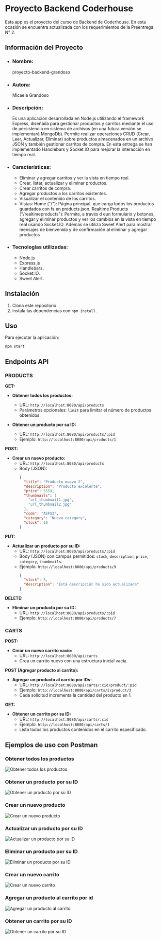 # Proyecto Backend Coderhouse

Esta app es el proyecto del curso de Backend de Coderhouse. En esta ocasión se encuentra actualizada con los requerimientos de la Preentrega N° 2.

## Información del Proyecto

- ### Nombre:  
   proyecto-backend-grandoso

- ### Autora:
   Micaela Grandoso
   
- ### Descripción:

  Es una aplicación desarrollada en Node.js utilizando el framework Express, diseñada para gestionar productos y carritos mediante el uso de persistencia en sistema de archivos (en una futura versión se implementará MongoDb). Permite realizar operaciones CRUD (Crear, Leer, Actualizar, Eliminar) sobre productos almacenados en un archivo JSON y también gestionar carritos de compra.
  En esta entrega se han implementado Handlebars y Socket.IO para mejorar la interacción en tiempo real.

- ### Características:
  - Eliminar y agregar carritos y ver la vista en tiempo real.
  - Crear, listar, actualizar y eliminar productos.
  - Crear carritos de compra.
  - Agregar productos a los carritos existentes.
  - Visualizar el contenido de los carritos.
  - Vistas:
    Home ("/"): Página principal, que carga todos los productos guardados con fs en products.json.
    Realtime Products ("/realtimeproducts"): Permite, a través d eun formulario y botones, agregar y eliminar productos y ver los cambios en la vista en tiempo real usando Socket.IO. Además se utiliza Sweet Alert para mostrar mensajes de bienvenida y de confirmación al eliminar y agregar productos

- ### Tecnologías utilizadas:
  - Node.js
  - Express.js
  - Handlebars.
  - Socket.IO.
  - Sweet Alert.


## Instalación

1. Clona este repositorio.
2. Instala las dependencias con `npm install`.

## Uso

Para ejecutar la aplicación:

```bash
npm start

```


## Endpoints API 

### PRODUCTS

**GET:**

- **Obtener todos los productos:**
  - URL: `http://localhost:8080/api/products`
  - Parámetros opcionales: `limit` para limitar el número de productos obtenidos.

- **Obtener un producto por su ID:**
  - URL: `http://localhost:8080/api/products/:pid`
  - Ejemplo: `http://localhost:8080/api/products/1`

**POST:**

- **Crear un nuevo producto:**
  - URL: `http://localhost:8080/api/products`
  - Body (JSON):
    ```json
    {
      "title": "Producto nuevo 2",
      "description": "Producto excelente",
      "price": 5559,
      "thumbnails": [
        "url_thumbnail1.jpg",
        "url_thumbnail2.jpg"
      ],
      "code": "ASFG3",
      "category": "Nueva category",
      "stock": 10
    }
    ```

**PUT:**

- **Actualizar un producto por su ID:**
  - URL: `http://localhost:8080/api/products/:pid`
  - Body (JSON) con campos permitidos: `stock`, `description`, `price`, `category`, `thumbnails`.
  - Ejemplo: `http://localhost:8080/api/products/9`
    ```json
    {
      "stock": 5,
      "description": "Está descripción ha sido actualizada"
    }
    ```

**DELETE:**

- **Eliminar un producto por su ID:**
  - URL: `http://localhost:8080/api/products/:pid`
  - Ejemplo: `http://localhost:8080/api/products/7`

### CARTS

**POST:**

- **Crear un nuevo carrito vacío:**
  - URL: `http://localhost:8080/api/carts`
  - Crea un carrito nuevo con una estructura inicial vacía.

**POST (Agregar producto al carrito):**

- **Agregar un producto al carrito por IDs:**
  - URL: `http://localhost:8080/api/carts/:cid/product/:pid`
  - Ejemplo: `http://localhost:8080/api/carts/2/product/3`
  - Cada solicitud incrementa la cantidad del producto en 1.

**GET:**

- **Obtener un carrito por su ID:**
  - URL: `http://localhost:8080/api/carts/:cid`
  - Ejemplo: `http://localhost:8080/api/carts/1`
  - Lista todos los productos contenidos en el carrito especificado.


## Ejemplos de uso con Postman
### Obtener todos los productos

![Obtener todos los productos](https://github.com/Mica-Grand/proyecto-backend-grandoso/blob/main/src/public/img/GET-api-products.png)

### Obtener un producto por su ID

![Obtener un producto por su ID](https://github.com/Mica-Grand/proyecto-backend-grandoso/blob/main/src/public/img/GET-api-products-pid.JPG)

### Crear un nuevo producto

![Crear un nuevo producto](https://github.com/Mica-Grand/proyecto-backend-grandoso/blob/main/src/public/img/POST-api-products.JPG)

### Actualizar un producto por su ID

![Actualizar un producto por su ID](https://github.com/Mica-Grand/proyecto-backend-grandoso/blob/main/src/public/img/PUT-api-products-pid.JPG)

### Eliminar un producto por su ID

![Eliminar un producto por su ID](https://github.com/Mica-Grand/proyecto-backend-grandoso/blob/main/src/public/img/DELETE-api-products-pid.JPG)

### Crear un nuevo carrito

![Crear un nuevo carrito](https://github.com/Mica-Grand/proyecto-backend-grandoso/blob/main/src/public/img/POST-api-carts.JPG)

### Agregar un producto al carrito por id

![Agregar un producto al carrito](https://github.com/Mica-Grand/proyecto-backend-grandoso/blob/main/src/public/img/POST-api-carts-cid-product-pid.JPG)

### Obtener un carrito por su ID

![Obtener un carrito por su ID](https://github.com/Mica-Grand/proyecto-backend-grandoso/blob/main/src/public/img/GET-api-carts-cid.JPG)





 

